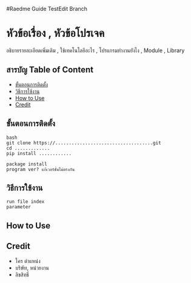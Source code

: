 #Raedme Guide TestEdit Branch

# หัวข้อเรื่อง , หัวข้อโปรเจค
อธิบายรายละเอียดเพิ่มเติม , ใช้เทคโนโลยีอะไร , โปรแกรมทำงานยังไง , Module , Library

## สารบัญ Table of Content

 - [ขั้นตอนการติดตั้ง](#%E0%B8%82%E0%B8%B1%E0%B9%89%E0%B8%99%E0%B8%95%E0%B8%AD%E0%B8%99%E0%B8%81%E0%B8%B2%E0%B8%A3%E0%B8%95%E0%B8%B4%E0%B8%94%E0%B8%95%E0%B8%B1%E0%B9%89%E0%B8%87)
 - [วิธีการใช้งาน](#%E0%B8%A7%E0%B8%B4%E0%B8%98%E0%B8%B5%E0%B8%81%E0%B8%B2%E0%B8%A3%E0%B9%83%E0%B8%8A%E0%B9%89%E0%B8%87%E0%B8%B2%E0%B8%99)
 - [How to Use](#how-to-use)
 - [Credit](#credit)

##	ขั้นตอนการติดตั้ง
	bash
	git clone https://....................................git
	cd .............
	pip install ............

	package install
	program ver? แก้เวอร์ชั่นไม่ตรงกัน
	
##	วิธีการใช้งาน
	run file index
	parameter
	
##	How to Use

##	 Credit
 - ใคร ตำแหน่ง
 - บริษัท, หน่วยงาน
 - ลิขสิทธิ์
